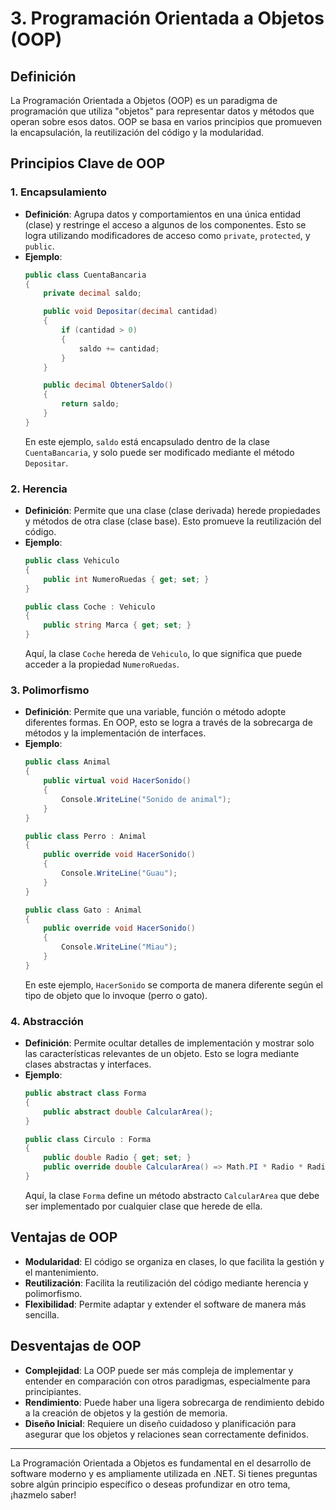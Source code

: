 # 3. Programación Orientada a Objetos (OOP)

## Definición
La Programación Orientada a Objetos (OOP) es un paradigma de programación que utiliza "objetos" para representar datos y métodos que operan sobre esos datos. OOP se basa en varios principios que promueven la encapsulación, la reutilización del código y la modularidad.

## Principios Clave de OOP

### 1. **Encapsulamiento**
- **Definición**: Agrupa datos y comportamientos en una única entidad (clase) y restringe el acceso a algunos de los componentes. Esto se logra utilizando modificadores de acceso como `private`, `protected`, y `public`.
- **Ejemplo**:
    ```csharp
    public class CuentaBancaria
    {
        private decimal saldo;

        public void Depositar(decimal cantidad)
        {
            if (cantidad > 0)
            {
                saldo += cantidad;
            }
        }

        public decimal ObtenerSaldo()
        {
            return saldo;
        }
    }
    ```
  En este ejemplo, `saldo` está encapsulado dentro de la clase `CuentaBancaria`, y solo puede ser modificado mediante el método `Depositar`.

### 2. **Herencia**
- **Definición**: Permite que una clase (clase derivada) herede propiedades y métodos de otra clase (clase base). Esto promueve la reutilización del código.
- **Ejemplo**:
    ```csharp
    public class Vehiculo
    {
        public int NumeroRuedas { get; set; }
    }

    public class Coche : Vehiculo
    {
        public string Marca { get; set; }
    }
    ```
  Aquí, la clase `Coche` hereda de `Vehiculo`, lo que significa que puede acceder a la propiedad `NumeroRuedas`.

### 3. **Polimorfismo**
- **Definición**: Permite que una variable, función o método adopte diferentes formas. En OOP, esto se logra a través de la sobrecarga de métodos y la implementación de interfaces.
- **Ejemplo**:
    ```csharp
    public class Animal
    {
        public virtual void HacerSonido()
        {
            Console.WriteLine("Sonido de animal");
        }
    }

    public class Perro : Animal
    {
        public override void HacerSonido()
        {
            Console.WriteLine("Guau");
        }
    }

    public class Gato : Animal
    {
        public override void HacerSonido()
        {
            Console.WriteLine("Miau");
        }
    }
    ```
  En este ejemplo, `HacerSonido` se comporta de manera diferente según el tipo de objeto que lo invoque (perro o gato).

### 4. **Abstracción**
- **Definición**: Permite ocultar detalles de implementación y mostrar solo las características relevantes de un objeto. Esto se logra mediante clases abstractas y interfaces.
- **Ejemplo**:
    ```csharp
    public abstract class Forma
    {
        public abstract double CalcularArea();
    }

    public class Circulo : Forma
    {
        public double Radio { get; set; }
        public override double CalcularArea() => Math.PI * Radio * Radio;
    }
    ```
  Aquí, la clase `Forma` define un método abstracto `CalcularArea` que debe ser implementado por cualquier clase que herede de ella.

## Ventajas de OOP
- **Modularidad**: El código se organiza en clases, lo que facilita la gestión y el mantenimiento.
- **Reutilización**: Facilita la reutilización del código mediante herencia y polimorfismo.
- **Flexibilidad**: Permite adaptar y extender el software de manera más sencilla.

## Desventajas de OOP
- **Complejidad**: La OOP puede ser más compleja de implementar y entender en comparación con otros paradigmas, especialmente para principiantes.
- **Rendimiento**: Puede haber una ligera sobrecarga de rendimiento debido a la creación de objetos y la gestión de memoria.
- **Diseño Inicial**: Requiere un diseño cuidadoso y planificación para asegurar que los objetos y relaciones sean correctamente definidos.

---

La Programación Orientada a Objetos es fundamental en el desarrollo de software moderno y es ampliamente utilizada en .NET. Si tienes preguntas sobre algún principio específico o deseas profundizar en otro tema, ¡hazmelo saber!
